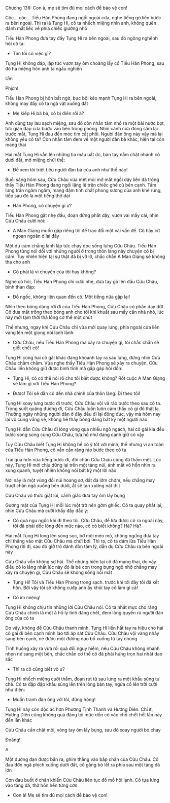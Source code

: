 




Chương 136: Con à, mẹ sẽ tìm đủ mọi cách để bảo vệ con!

Cộc... cộc... Tiếu Hàn Phong đang ngồi ngoài cửa, nghe tiếng gõ liền bước ra bên ngoài. Thì ra là Tụng Hi, cô ta nhếch miệng nhìn anh, không quên đánh mắt liếc về phía chiếc giường nhỏ

Tiếu Hàn Phong đưa tay đẩy Tụng Hi ra bên ngoài, sau đó ngông nghênh hỏi cô ta:

- Tìm tôi có việc gì?

Tụng Hi không đáp, lập tức vươn tay ôm choàng lấy cổ Tiếu Hàn Phong, sau đó há miệng hôn anh ta ngấu nghiến

Ưm

Phịch!

Tiếu Hàn Phong bị hôn bất ngờ, bực bội kéo mạnh Tụng Hi ra bên ngoài, không may đẩy cô ta ngã vật xuống đất

- Mẹ kiếp Hi bà bà, cô bị điên rồi à?

Anh dùng tay lau sạch miệng, sau đó còn nhẫn tâm nhổ ra một bãi nước bọt, tức giận đạp cửa bước vào bên trong phòng. Nhìn cánh cửa đóng sầm lại trước mắt, Tụng Hi đau đến móc tim cắt phổi. Người đàn ông này vậy mà lại không yêu cô ta? Còn nhẫn tâm đem về một người đàn bà khác, hiện tại còn mang thai

Hai mắt Tụng Hi vằn lên những tia máu uất ức, bàn tay nắm chặt nhánh cỏ dưới đất, mở miệng chửi thề:


- Để xem tôi triệt tiêu người đàn bà của anh như thế nào!

Buổi sáng hôm sau, Cửu Châu vừa mệt mỏi mở mắt ngồi dậy liền đã trông thấy Tiếu Hàn Phong đang ngồi lặng lẽ trên chiếc ghế cũ bên cạnh. Tấm lưng trần ngăm ngăm, mang đậm tính chất phong sương của anh khẽ rung, tiếp sau đó là một tiếng thở dài

- Hàn Phong, có chuyện gì ư?

Tiếu Hàn Phong gật nhẹ đầu, đoạn đứng phắt dậy, vươn vai mấy cái, nhìn Cửu Châu cười nói:

- A Man Giạng muốn gặp riêng tôi để trao đổi một vài vấn đề. Cô hãy cứ ngoan ngoãn ở lại đây

Một dự cảm chẳng lành lập tức chạy dọc sống lưng Cửu Châu. Tiếu Hàn Phong từng nói dối với những người ở trong thôn làng này chuyện cô bị câm. Tuy nhiên hiện tại sự thật đã bị vỡ lở, chắc chắn A Man Giạng sẽ không tha cho anh

- Có phải là vì chuyện của tôi hay không?

Nghe cô hỏi, Tiếu Hàn Phong chỉ cười nhẹ, đưa tay gõ lên đầu Cửu Châu, bình thản đáp:

- Đồ ngốc, không liên quan đến cô. Một tiếng nữa gặp lại!

Nhìn theo bóng dáng rời đi của Tiếu Hàn Phong, Cửu Châu có phần day dứt. Cô đưa mắt trông theo bóng anh cho tới khi khuất sau mấy căn nhà nhỏ, lúc này mới tạm thời thả lỏng cơ thể một chút

Thế nhưng, ngay khi Cửu Châu chỉ vừa mới quay lưng, phía ngoài cửa liền vang lên một giọng nói lanh lảnh:

- Cửu Châu, nếu Tiếu Hàn Phong mà xảy ra chuyện gì, tôi chắc chắn sẽ giết chết cô!

Tụng Hi cùng hai cô gái khác đang khoanh tay ra sau lưng, đứng nhìn Cửu Châu chằm chằm. Vừa nghe thấy Tiếu Hàn Phong sẽ xảy ra chuyện, Cửu Châu liền không giữ được bình tĩnh mà gấp gáp hỏi dồn:

- Tụng Hi, cô có thể nói rõ cho tôi biết được không? Rốt cuộc A Man Giạng sẽ làm gì với Tiếu Hàn Phong?

- Được! Tôi sẽ dẫn cô đến nhà chính của thôn làng. Đi theo tôi!


Tụng Hi xoay lưng bước đi trước, Cửu Châu vội vã rảo bước theo sau cô ta. Trong suốt quãng đường đi, Cửu Châu luôn luôn cảm thấy có gì đó thật lạ. Thường ngày những người dân ở đây đều đi lại đông đúc, vậy mà hôm nay lại vô cùng vắng vẻ, không hề thấy bóng dáng bất kỳ một người nào

Tụng Hi dẫn Cửu Châu đi lòng vòng qua nhiều ngõ ngách, hai cô gái kia đều bước song song cùng Cửu Châu, tựa hồ như đang canh giữ cô vậy

Tuy Cửu Châu biết Tụng Hi không hề có ý tốt với mình, thế nhưng vì an toàn của Tiếu Hàn Phong, cô vẫn cắn răng rảo bước theo cô ta

Trải qua hơn nửa tiếng bước đi, đôi chân Cửu Châu cũng đã thấm mệt. Lúc này, Tụng Hi mới chịu dừng lại trên một tảng núi, ánh mắt vô hồn nhìn ra xung quanh, tuyệt nhiên không nói bất kỳ một lời nào

Nơi này là một vùng đồi núi hoang sơ, đất đá lởm chởm, nếu chẳng may trượt chân ngã xuống bên dưới, ắt sẽ tan xương nát thịt

Cửu Châu vô thức giật lùi, cảnh giác đưa tay ôm lấy bụng

Gương mặt của Tụng Hi mỗi lúc một trở nên gớm ghiếc. Cô ta quay phắt lại, nhìn Cửu Châu mà cười khẩy đầy đắc ý:

- Cô quá ngu ngốc khi đi theo tôi. Cửu Châu, để lừa được cô ra ngoài này, tôi đã phải dốc lòng đến mức nào, cô có biết không? Hả? Hả?

Hai mắt Tụng Hi long lên sòng sọc, bờ môi méo mó, không ngừng đưa tay chỉ thẳng vào mặt Cửu Châu mà chửi bới. Thì ra, cô ta dám lừa Tiếu Hàn Phong rời đi, sau đó giở trò đánh đòn tâm lý, dẫn dụ Cửu Châu ra bên ngoài này

Cửu Châu vốn không sợ hãi. Thế nhưng hiện tại cô đã mang thai, do vậy điều cô lo lắng nhất lúc này đó là bé con trong bụng ngộ nhỡ chẳng may xảy ra chuyện gì, Cửu Châu sẽ không sống nổi mất

- Tụng Hi! Tôi và Tiếu Hàn Phong trong sạch. trước khi tới đây tôi đã kết hôn. Bởi vậy tôi sẽ không cướp anh ấy khỏi tay cô làm gì cả!

- Cô im miệng!

Tụng Hi không chịu tin những lời Cửu Châu nói. Cô ta nhất mực cho rằng Cửu Châu chính là một ả hồ ly tinh đáng chết, đem lòng quyến rũ người đàn ông của cô ta

Do vậy, không để Cửu Châu thanh minh, Tụng Hi liền hất tay ra hiệu cho hai cô gái đi bên cạnh mình lao tới áp sát Cửu Châu. Cửu Châu vội vàng nhảy sang bên cạnh, né được một đường dao bổ xuống từ tay chúng

Tình huống xảy ra vừa rồi quá đỗi nguy hiểm, nếu Cửu Châu không nhanh nhẹn né sang một bên, chắc chắn cơ thể cô đã phải hứng trọn hai nhát dao sắc

- Thì ra cô cũng biết võ ư?

Tụng Hi nhếch miệng cười thầm, đoạn rút từ sau lưng ra một khẩu súng tự chế. Cô ta đập đập khẩu súng lên trên lòng bàn tay, ngửa cổ lên trời cười như điên:

- Muốn tranh đàn ông với tôi, đừng hòng!

Tụng Hi này còn độc ác hơn Phương Tịnh Thanh và Hương Diên. Chí ít, Hương Diên cũng không quá đáng tới mức dồn cô vào chỗ chết hết lần này đến lần khác

Cửu Châu cắn chặt môi, vòng tay ôm lấy bụng, sau đó xoay người bỏ chạy

Đoàng!

A

Một đường đạn được bắn ra, ghim thẳng vào bắp chân của Cửu Châu. Cô đau đớn ngã phịch xuống dưới đất, cố gắng bò lết ra phía sau một tảng đá lớn

Cơn đau buốt ở chân khiến Cửu Châu liên tục đổ mồ hôi lạnh. Cô tựa lưng vào tảng đá, thở hổn hển từng cơn

- Con à! Mẹ sẽ tìm đủ mọi cách để bảo vệ con!




